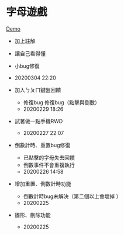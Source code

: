 # 字母遊戲

[Demo](https://rccj.github.io/alphabet-game/)

- 加上註解
 - 讓自己看得懂
 - 小bug修復
 - 20200304 22:20

- 加入ㄅㄆㄇ鍵盤回饋
  - 修復bug 修復bug（點擊與倒數）
  - 20200229 18:26

- 試著做一點手機RWD
  - 20200227 22:07

- 倒數計時、重置bug修復
  - 已點擊的字母失去回饋
  - 倒數事件不會重複執行
  - 20200226 14:58

- 增加重置、倒數計時功能
  - 倒數計時bug未解決（第二個以上會壞掉 ）
  - 20200225
  
- 雛形、刪除功能 
  - 20200225